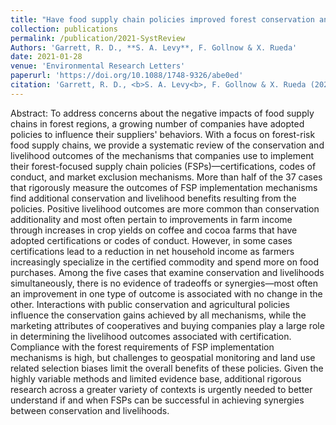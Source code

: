 ```yaml
---
title: "Have food supply chain policies improved forest conservation and rural livelihoods? A systematic review"
collection: publications
permalink: /publication/2021-SystReview
Authors: 'Garrett, R. D., **S. A. Levy**, F. Gollnow & X. Rueda'
date: 2021-01-28
venue: 'Environmental Research Letters'
paperurl: 'https://doi.org/10.1088/1748-9326/abe0ed'
citation: 'Garrett, R. D., <b>S. A. Levy<b>, F. Gollnow & X. Rueda (2021). &quot;Have food supply chain policies improved forest conservation and rural livelihoods? A systematic review.&quot; <i>Environmental Research Letters</i>. 16.'
---
```

Abstract: To address concerns about the negative impacts of food supply chains in forest regions, a growing number of companies have adopted policies to influence their suppliers' behaviors. With a focus on forest-risk food supply chains, we provide a systematic review of the conservation and livelihood outcomes of the mechanisms that companies use to implement their forest-focused supply chain policies (FSPs)—certifications, codes of conduct, and market exclusion mechanisms. More than half of the 37 cases that rigorously measure the outcomes of FSP implementation mechanisms find additional conservation and livelihood benefits resulting from the policies. Positive livelihood outcomes are more common than conservation additionality and most often pertain to improvements in farm income through increases in crop yields on coffee and cocoa farms that have adopted certifications or codes of conduct. However, in some cases certifications lead to a reduction in net household income as farmers increasingly specialize in the certified commodity and spend more on food purchases. Among the five cases that examine conservation and livelihoods simultaneously, there is no evidence of tradeoffs or synergies—most often an improvement in one type of outcome is associated with no change in the other. Interactions with public conservation and agricultural policies influence the conservation gains achieved by all mechanisms, while the marketing attributes of cooperatives and buying companies play a large role in determining the livelihood outcomes associated with certification. Compliance with the forest requirements of FSP implementation mechanisms is high, but challenges to geospatial monitoring and land use related selection biases limit the overall benefits of these policies. Given the highly variable methods and limited evidence base, additional rigorous research across a greater variety of contexts is urgently needed to better understand if and when FSPs can be successful in achieving synergies between conservation and livelihoods.

